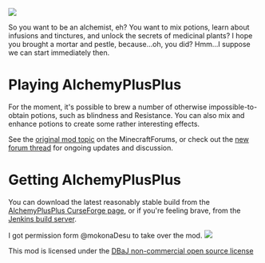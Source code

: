 ![](http://jakimfett.com/minechem_alchemy_banner.jpg)

So you want to be an alchemist, eh? You want to mix potions, learn about infusions and tinctures, and unlock the secrets of medicinal plants? I hope you brought a mortar and pestle, because...oh, you did? Hmm...I suppose we can start immediately then.

Playing AlchemyPlusPlus
========================
For the moment, it's possible to brew a number of otherwise impossible-to-obtain potions, such as blindness and Resistance. You can also mix and enhance potions to create some rather interesting effects.

See the [original mod topic](http://www.minecraftforum.net/topic/1909298-162152forge-alchemy-get-drunk-in-the-lab/) on the MinecraftForums, or check out the [new forum thread](http://goo.gl/vryzC4) for ongoing updates and discussion.

Getting AlchemyPlusPlus
========================
You can download the latest reasonably stable build from the [AlchemyPlusPlus CurseForge page](http://minecraft.curseforge.com/mc-mods/62428-alchemyplusplus), or if you're feeling brave, from the [Jenkins build server](http://jenkins.jakimfett.com/job/AlchemyPlusPlus%20v1.3%20for%201.7.10/).

I got permission form @mokonaDesu to take over the mod.
![](https://raw.githubusercontent.com/jakimfett/AlchemyPlusPlus/master/alchemypluspluspermission.png)

This mod is licensed under the [DBaJ non-commercial open source license](https://raw.githubusercontent.com/jakimfett/AlchemyPlusPlus/master/LICENSE.md)
